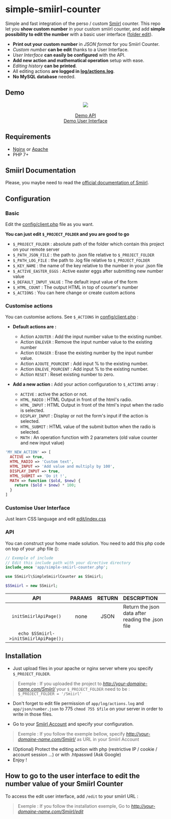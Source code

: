 # simple-smiirl-counter
Simple and fast integration of the perso / custom [Smiirl](http://www.smiirl.com/fr/) counter.
This repo let you **show custom number** in your custom smiirl counter, and add **simple possibility to edit the number** with a basic user interface ([folder edit](edit/)).

- **Print out your custom number** in _JSON format_ for you Smiirl Counter.
- _Custom number_ **can be edit** thanks to a User Interface.
- _User Interface_ **can easily be configured** with the API.
- **Add new action and mathematical operation** setup with ease.
- _Editing history_ **can be printed**.
- All editing actions **are logged in [log/actions.log](log/actions.log)**.
- **No MySQL database** needed.

## Demo
<p align="center">
<img src="https://github.com/blephy/simple-smiirl-counter/raw/master/screenshot.png" />
<br>
<br>
<a href="//allandolle.fr/simple-smiirl-counter" title="Demo Custom Smiirl Counter API">Demo API</a>
<br>
<a href="//allandolle.fr/simple-smiirl-counter/edit" title="Demo user interface to edit custom smiirl number">Demo User Interface</a>
</p>

## Requirements
- [Nginx](https://nginx.org/en/) or [Apache](https://httpd.apache.org/)
- PHP 7+

## Smiirl Documentation
Please, you maybe need to read the [official documentation of Smiirl](http://static.smiirl.com/wp-content/uploads/2017/05/guide-custom-sup.pdf).

## Configuration
### Basic
Edit the [config/client.php](config/client.php) file as you want.

**You can just edit `$_PROJECT_FOLDER` and you are good to go**

- `$_PROJECT_FOLDER` : absolute path of the folder which contain this project on your remote server
- `$_PATH_JSON_FILE` : the path to .json file relative to `$_PROJECT_FOLDER`
- `$_PATH_LOG_FILE` : the path to .log file relative to `$_PROJECT_FOLDER`
- `$_KEY_NAME` : the name of the key relative to the number in your .json file
- `$_ACTIVE_EASTER_EGGS` : Active easter eggs after submitting new number value
- `$_DEFAULT_INPUT_VALUE` : The default input value of the form
- `$_HTML_COUNT` : The output HTML in top of counter's number
- `$_ACTIONS` : You can here change or create custom actions

### Customise actions
You can customise actions. See `$_ACTIONS` in [config/client.php](config/client.php) :

- **Default actions are :**
  - Action `AJOUTER` : Add the input number value to the existing number.
  - Action `ENLEVER` : Remove the input number value to the existing number
  - Action `ECRASER` : Erase the existing number by the input number value.
  - Action `AJOUTE_POURCENT` : Add input % to the existing number.
  - Action `ENLEVE_POURCENT` : Add input % to the existing number.
  - Action `RESET` : Reset existing number to zero.

- **Add a new action :**
  Add your action configuration to `$_ACTIONS` array :
  - `ACTIVE` : active the action or not.
  - `HTML_RADIO` : HTML Output in front of the html's radio.
  - `HTML_INPUT` : HTML Output in front of the html's input when the radio is selected.
  - `DISPLAY_INPUT` : Display or not the form's input if the action is selected.
  - `HTML_SUBMIT` : HTML value of the submit button when the radio is selected.
  - `MATH` : An operation function with 2 parameters (old value counter and new input value)
```php
'MY_NEW_ACTION' => [
  ACTIVE => true,
  HTML_RADIO => 'Custom text',
  HTML_INPUT => 'Add value and multiply by 100',
  DISPLAY_INPUT => true,
  HTML_SUBMIT => 'Do it !',
  MATH => function ($old, $new) {
    return ($old + $new) * 100;
  }
]
```

### Customise User Interface
Just learn CSS language and edit [edit/index.css](edit/index.css)

### API
You can construct your home made solution. You need to add this php code on top of your
.php file ():
```php
// Exemple of include
// Edit this include path with your directive directory
include_once 'app/simple-smiirl-counter.php';

use SSmiirl\SimpleSmiirlCounter as SSmiirl;

$SSmiirl = new SSmiirl;
```

| API | PARAMS | RETURN | DESCRIPTION |
| :---: | :---: | :---: | :--- |
| `initSmiirlApiPage()` | none | JSON | Return the json data after reading the .json file |
| `echo $SSmiirl->initSmiirlApiPage();` |

## Installation
- Just upload files in your apache or nginx server where you specify `$_PROJECT_FOLDER`.
> Exemple :
> If you uploaded the project to _http://your-domaine-name.com/Smiirl/_
> your `$_PROJECT_FOLDER` need to be : `$_PROJECT_FOLDER = '/Smiirl'`

- Don't forget to edit file permission of `app/log/actions.log` and `app/json/number.json` to 775 `chmod 755 $file` on your server in order to write in those files.

- Go to your [Smiirl Account](https://my.smiirl.com/login) and specify your configuration.
> Exemple :
> If you follow the exemple bellow, specify _http://your-domaine-name.com/Smiirl/_ as URL in your Smiirl Account

- (Optional) Protect the editing action with php (restrictive IP / cookie / account session ...) or with .htpasswd (Ask Google)
- Enjoy !

## How to go to the user interface to edit the number value of your Smiirl Counter
To access the edit user interface, add `/edit` to your smiirl URL :
> Exemple :
> If you follow the installation exemple, Go to _http://your-domaine-name.com/Smiirl/edit_

